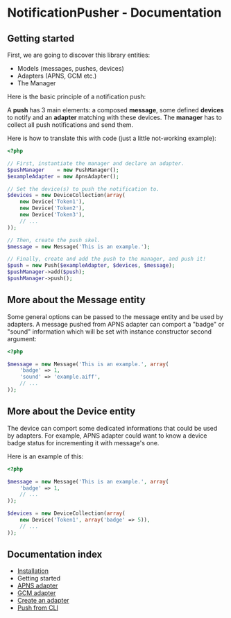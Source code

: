 # NotificationPusher - Documentation

## Getting started

First, we are going to discover this library entities:

* Models (messages, pushes, devices)
* Adapters (APNS, GCM etc.)
* The Manager

Here is the basic principle of a notification push:

A **push** has 3 main elements: a composed **message**, some defined **devices** to notify
and an **adapter** matching with these devices.
The **manager** has to collect all push notifications and send them.

Here is how to translate this with code (just a little not-working example):

``` php
<?php

// First, instantiate the manager and declare an adapter.
$pushManager    = new PushManager();
$exampleAdapter = new ApnsAdapter();

// Set the device(s) to push the notification to.
$devices = new DeviceCollection(array(
    new Device('Token1'),
    new Device('Token2'),
    new Device('Token3'),
    // ...
));

// Then, create the push skel.
$message = new Message('This is an example.');

// Finally, create and add the push to the manager, and push it!
$push = new Push($exampleAdapter, $devices, $message);
$pushManager->add($push);
$pushManager->push();
```

## More about the Message entity

Some general options can be passed to the message entity and be used by adapters.
A message pushed from APNS adapter can comport a "badge" or "sound" information which will be set with
instance constructor second argument:

``` php
<?php

$message = new Message('This is an example.', array(
    'badge' => 1,
    'sound' => 'example.aiff',
    // ...
));
```

## More about the Device entity

The device can comport some dedicated informations that could be used by adapters.
For example, APNS adapter could want to know a device badge status for incrementing it with message's one.

Here is an example of this:

``` php
<?php

$message = new Message('This is an example.', array(
    'badge' => 1,
    // ...
));

$devices = new DeviceCollection(array(
    new Device('Token1', array('badge' => 5)),
    // ...
));
```

## Documentation index

* [Installation](https://github.com/Ph3nol/NotificationPusher/blob/master/doc/installation.md)
* Getting started
* [APNS adapter](https://github.com/Ph3nol/NotificationPusher/blob/master/doc/apns-adapter.md)
* [GCM adapter](https://github.com/Ph3nol/NotificationPusher/blob/master/doc/gcm-adapter.md)
* [Create an adapter](https://github.com/Ph3nol/NotificationPusher/blob/master/doc/create-an-adapter.md)
* [Push from CLI](https://github.com/Ph3nol/NotificationPusher/blob/master/doc/push-from-cli.md)
